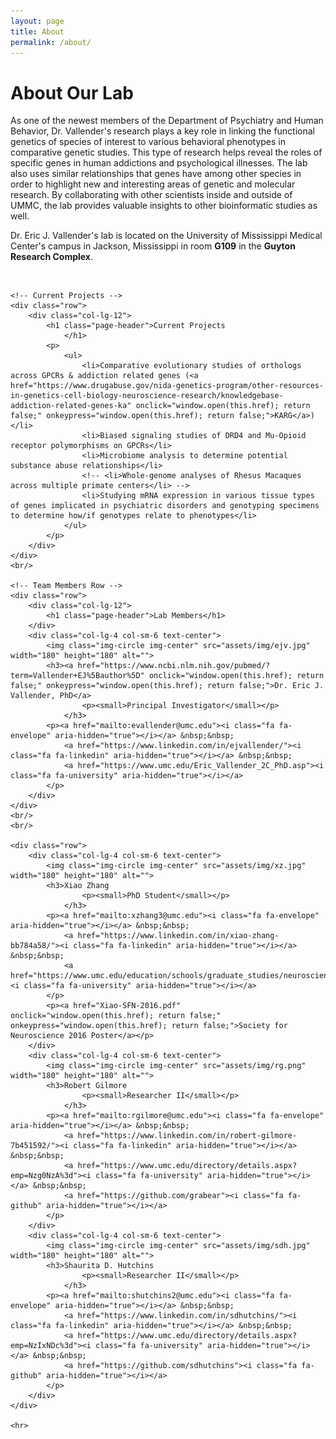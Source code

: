 ```yaml
---
layout: page
title: About
permalink: /about/
---
```


<div class="container">
    <div class="row">
        <div class="col-lg-12">
            <h1 class="page-header">About Our Lab</h1>
            <p>As one of the newest members of the Department of Psychiatry and Human Behavior, Dr. Vallender's research plays a key role in linking the functional genetics of species of interest to various behavioral phenotypes in comparative genetic studies. This type of research helps reveal the roles of specific genes in human addictions and psychological illnesses. The lab also uses similar relationships that genes have among other species in order to highlight new and interesting areas of genetic and molecular research. By collaborating with other scientists inside and outside of UMMC, the lab provides valuable insights to other bioinformatic studies as well.</p>
            <p>Dr. Eric J. Vallender's lab is located on the University of Mississippi Medical Center's campus in Jackson, Mississippi in room <strong>G109</strong> in the <strong>Guyton Research Complex</strong>. </p>
        </div>
    </div>
    <br/>

    <!-- Current Projects -->
    <div class="row">
        <div class="col-lg-12">
            <h1 class="page-header">Current Projects
                </h1>
            <p>
                <ul>
                    <li>Comparative evolutionary studies of orthologs across GPCRs & addiction related genes (<a href="https://www.drugabuse.gov/nida-genetics-program/other-resources-in-genetics-cell-biology-neuroscience-research/knowledgebase-addiction-related-genes-ka" onclick="window.open(this.href); return false;" onkeypress="window.open(this.href); return false;">KARG</a>)</li>
                    <li>Biased signaling studies of DRD4 and Mu-Opioid receptor polymorphisms on GPCRs</li>
                    <li>Microbiome analysis to determine potential substance abuse relationships</li>
                    <!-- <li>Whole-genome analyses of Rhesus Macaques across multiple primate centers</li> -->
                    <li>Studying mRNA expression in various tissue types of genes implicated in psychiatric disorders and genotyping specimens to determine how/if genotypes relate to phenotypes</li>
                </ul>
            </p>
        </div>
    </div>
    <br/>

    <!-- Team Members Row -->
    <div class="row">
        <div class="col-lg-12">
            <h1 class="page-header">Lab Members</h1>
        </div>
        <div class="col-lg-4 col-sm-6 text-center">
            <img class="img-circle img-center" src="assets/img/ejv.jpg" width="180" height="180" alt="">
            <h3><a href="https://www.ncbi.nlm.nih.gov/pubmed/?term=Vallender+EJ%5Bauthor%5D" onclick="window.open(this.href); return false;" onkeypress="window.open(this.href); return false;">Dr. Eric J. Vallender, PhD</a>
                    <p><small>Principal Investigator</small></p>
                </h3>
            <p><a href="mailto:evallender@umc.edu"><i class="fa fa-envelope" aria-hidden="true"></i></a> &nbsp;&nbsp;
                <a href="https://www.linkedin.com/in/ejvallender/"><i class="fa fa-linkedin" aria-hidden="true"></i></a> &nbsp;&nbsp;
                <a href="https://www.umc.edu/Eric_Vallender_2C_PhD.asp"><i class="fa fa-university" aria-hidden="true"></i></a>
            </p>
        </div>
    </div>
    <br/>
    <br/>

    <div class="row">
        <div class="col-lg-4 col-sm-6 text-center">
            <img class="img-circle img-center" src="assets/img/xz.jpg" width="180" height="180" alt="">
            <h3>Xiao Zhang
                    <p><small>PhD Student</small></p>
                </h3>
            <p><a href="mailto:xzhang3@umc.edu"><i class="fa fa-envelope" aria-hidden="true"></i></a> &nbsp;&nbsp;
                <a href="https://www.linkedin.com/in/xiao-zhang-bb784a58/"><i class="fa fa-linkedin" aria-hidden="true"></i></a> &nbsp;&nbsp;
                <a href="https://www.umc.edu/education/schools/graduate_studies/neuroscience/xiao_zhang.aspx"><i class="fa fa-university" aria-hidden="true"></i></a>
            </p>
            <p><a href="Xiao-SFN-2016.pdf" onclick="window.open(this.href); return false;" onkeypress="window.open(this.href); return false;">Society for Neuroscience 2016 Poster</a></p>
        </div>
        <div class="col-lg-4 col-sm-6 text-center">
            <img class="img-circle img-center" src="assets/img/rg.png" width="180" height="180" alt="">
            <h3>Robert Gilmore
                    <p><small>Researcher II</small></p>
                </h3>
            <p><a href="mailto:rgilmore@umc.edu"><i class="fa fa-envelope" aria-hidden="true"></i></a> &nbsp;&nbsp;
                <a href="https://www.linkedin.com/in/robert-gilmore-7b451592/"><i class="fa fa-linkedin" aria-hidden="true"></i></a> &nbsp;&nbsp;
                <a href="https://www.umc.edu/directory/details.aspx?emp=Nzg0NzA%3d"><i class="fa fa-university" aria-hidden="true"></i></a> &nbsp;&nbsp;
                <a href="https://github.com/grabear"><i class="fa fa-github" aria-hidden="true"></i></a>
            </p>
        </div>
        <div class="col-lg-4 col-sm-6 text-center">
            <img class="img-circle img-center" src="assets/img/sdh.jpg" width="180" height="180" alt="">
            <h3>Shaurita D. Hutchins
                    <p><small>Researcher II</small></p>
                </h3>
            <p><a href="mailto:shutchins2@umc.edu"><i class="fa fa-envelope" aria-hidden="true"></i></a> &nbsp;&nbsp;
                <a href="https://www.linkedin.com/in/sdhutchins/"><i class="fa fa-linkedin" aria-hidden="true"></i></a> &nbsp;&nbsp;
                <a href="https://www.umc.edu/directory/details.aspx?emp=NzIxNDc%3d"><i class="fa fa-university" aria-hidden="true"></i></a> &nbsp;&nbsp;
                <a href="https://github.com/sdhutchins"><i class="fa fa-github" aria-hidden="true"></i></a>
            </p>
        </div>
    </div>

    <hr>

</div>
<!-- /.container -->

<!-- jQuery -->
<script src="assets/js/jquery.js"></script>

<!-- Bootstrap Core JavaScript -->
<script src="assets/js/bootstrap.min.js"></script>
